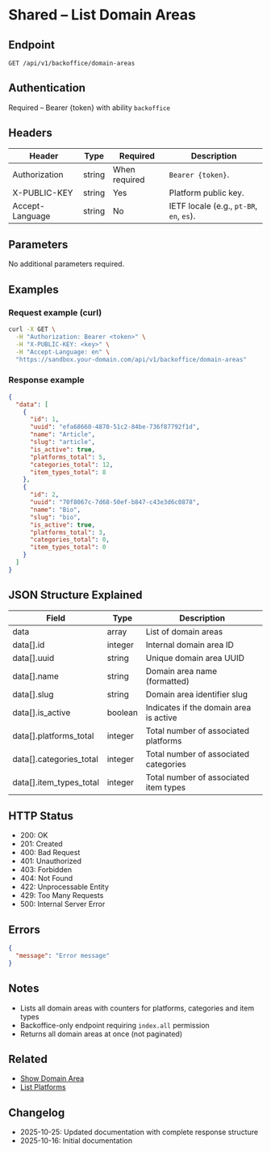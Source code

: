 # Shared – List Domain Areas

## Endpoint

```
GET /api/v1/backoffice/domain-areas
```

## Authentication

Required – Bearer {token} with ability `backoffice`

## Headers

| Header     | Type | Required | Description |
| ---------------- | ------ | -------- | ----------- |
| Authorization    | string | When required | `Bearer {token}`. |
| X-PUBLIC-KEY     | string | Yes      | Platform public key. |
| Accept-Language  | string | No       | IETF locale (e.g., `pt-BR`, `en`, `es`). |

## Parameters

No additional parameters required.

## Examples

### Request example (curl)

```bash
curl -X GET \
  -H "Authorization: Bearer <token>" \
  -H "X-PUBLIC-KEY: <key>" \
  -H "Accept-Language: en" \
  "https://sandbox.your-domain.com/api/v1/backoffice/domain-areas"
```

### Response example

```json
{
  "data": [
    {
      "id": 1,
      "uuid": "efa68660-4870-51c2-84be-736f87792f1d",
      "name": "Article",
      "slug": "article",
      "is_active": true,
      "platforms_total": 5,
      "categories_total": 12,
      "item_types_total": 8
    },
    {
      "id": 2,
      "uuid": "70f8067c-7d68-50ef-b847-c43e3d6c0878",
      "name": "Bio",
      "slug": "bio",
      "is_active": true,
      "platforms_total": 3,
      "categories_total": 0,
      "item_types_total": 0
    }
  ]
}
```

## JSON Structure Explained

| Field                      | Type    | Description                                         |
| -------------------------- | ------- | --------------------------------------------------- |
| data                       | array   | List of domain areas                                |
| data[].id                  | integer | Internal domain area ID                             |
| data[].uuid                | string  | Unique domain area UUID                             |
| data[].name                | string  | Domain area name (formatted)                        |
| data[].slug                | string  | Domain area identifier slug                         |
| data[].is_active           | boolean | Indicates if the domain area is active              |
| data[].platforms_total     | integer | Total number of associated platforms                |
| data[].categories_total    | integer | Total number of associated categories               |
| data[].item_types_total    | integer | Total number of associated item types               |

## HTTP Status

- 200: OK
- 201: Created
- 400: Bad Request
- 401: Unauthorized
- 403: Forbidden
- 404: Not Found
- 422: Unprocessable Entity
- 429: Too Many Requests
- 500: Internal Server Error

## Errors

```json
{
  "message": "Error message"
}
```

## Notes

- Lists all domain areas with counters for platforms, categories and item types
- Backoffice-only endpoint requiring `index.all` permission
- Returns all domain areas at once (not paginated)

## Related

- [Show Domain Area](BackofficeDomainAreaShow.md)
- [List Platforms](BackofficePlatformIndex.md)

## Changelog

- 2025-10-25: Updated documentation with complete response structure
- 2025-10-16: Initial documentation
